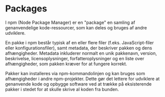 # Packages

I npm (Node Package Manager) er en "package" en samling af genanvendelige kode-ressourcer, som kan deles og bruges af andre udviklere.

En pakke i npm består typisk af en eller flere filer (f.eks. JavaScript-filer eller konfigurationsfiler), samt metadata, der beskriver pakken og dens afhængigheder. Metadata inkluderer normalt en unik pakkenavn, version, beskrivelse, licensoplysninger, forfatteroplysninger og en liste over afhængigheder, som pakken kræver for at fungere korrekt.

Pakker kan installeres via npm-kommandolinjen og kan bruges som afhængigheder i andre npm-projekter. Dette gør det lettere for udviklere at genanvende kode og opbygge software ved at trække på eksisterende pakker i stedet for at skulle skrive al koden fra bunden.
